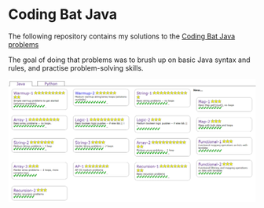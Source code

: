 # Coding Bat Java

The following repository contains my solutions to the [Coding Bat Java problems](https://codingbat.com/java)

The goal of doing that problems was to brush up on basic Java syntax and rules, and practise problem-solving skills.

![codingBatImage](codingBatImg.PNG)
